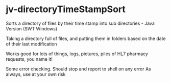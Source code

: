 # jv-directoryTimeStampSort
Sorts a directory of files by their time stamp into sub directories - Java Version (SWT Windows)

Taking a directory full of files, and putting them in folders based on the date of their last modification

Works good for lots of things, logs, pictures, piles of HL7 pharmacy requests, you name it!

Some error checking. Should stop and report to shell on any error As always, use at your own risk
